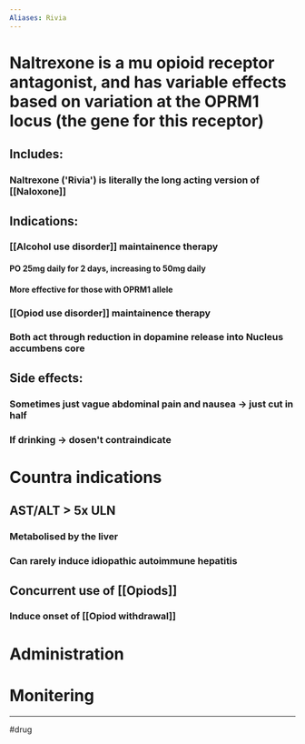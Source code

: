 ```yaml
---
Aliases: Rivia
---
```

# Naltrexone is a mu opioid receptor antagonist, and has variable effects based on variation at the OPRM1 locus (the gene for this receptor)
## Includes:
###  Naltrexone ('Rivia') is literally the long acting version of [[Naloxone]]
## Indications:

### [[Alcohol use disorder]] maintainence therapy
#### PO 25mg daily for 2 days, increasing to 50mg daily
#### More effective for those with OPRM1 allele
### [[Opiod use disorder]] maintainence therapy
### Both act through reduction in dopamine release into Nucleus accumbens core
## Side effects:
### Sometimes just vague abdominal pain and nausea -> just cut in half 
### If drinking -> dosen't contraindicate 
# Countra indications
## AST/ALT > 5x ULN
### Metabolised by the liver 
### Can rarely induce idiopathic autoimmune hepatitis
## Concurrent use of [[Opiods]]
### Induce onset of [[Opiod withdrawal]]
# Administration 
# Monitering 

---
#drug 